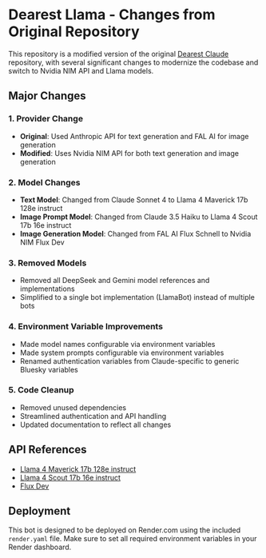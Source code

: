 # Dearest Llama - Changes from Original Repository

This repository is a modified version of the original [Dearest Claude](https://github.com/timfduffy/dearest-claude) repository, with several significant changes to modernize the codebase and switch to Nvidia NIM API and Llama models.

## Major Changes

### 1. Provider Change
- **Original**: Used Anthropic API for text generation and FAL AI for image generation
- **Modified**: Uses Nvidia NIM API for both text generation and image generation

### 2. Model Changes
- **Text Model**: Changed from Claude Sonnet 4 to Llama 4 Maverick 17b 128e instruct
- **Image Prompt Model**: Changed from Claude 3.5 Haiku to Llama 4 Scout 17b 16e instruct
- **Image Generation Model**: Changed from FAL AI Flux Schnell to Nvidia NIM Flux Dev

### 3. Removed Models
- Removed all DeepSeek and Gemini model references and implementations
- Simplified to a single bot implementation (LlamaBot) instead of multiple bots

### 4. Environment Variable Improvements
- Made model names configurable via environment variables
- Made system prompts configurable via environment variables
- Renamed authentication variables from Claude-specific to generic Bluesky variables

### 5. Code Cleanup
- Removed unused dependencies
- Streamlined authentication and API handling
- Updated documentation to reflect all changes

## API References

- [Llama 4 Maverick 17b 128e instruct](https://build.nvidia.com/meta/llama-4-maverick-17b-128e-instruct/modelcard)
- [Llama 4 Scout 17b 16e instruct](https://build.nvidia.com/meta/llama-4-scout-17b-16e-instruct/modelcard)
- [Flux Dev](https://build.nvidia.com/black-forest-labs/flux_1-dev)

## Deployment

This bot is designed to be deployed on Render.com using the included `render.yaml` file. Make sure to set all required environment variables in your Render dashboard.
